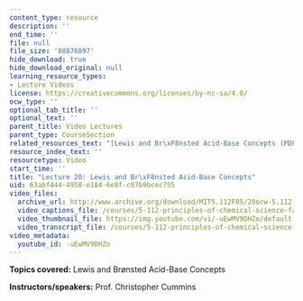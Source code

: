 ```yaml
---
content_type: resource
description: ''
end_time: ''
file: null
file_size: '88876897'
hide_download: true
hide_download_original: null
learning_resource_types:
- Lecture Videos
license: https://creativecommons.org/licenses/by-nc-sa/4.0/
ocw_type: ''
optional_tab_title: ''
optional_text: ''
parent_title: Video Lectures
parent_type: CourseSection
related_resources_text: "[Lewis and Br\xF8nsted Acid-Base Concepts (PDF)](/courses/5-112-principles-of-chemical-science-fall-2005/resources/lecture20)"
resource_index_text: ''
resourcetype: Video
start_time: ''
title: "Lecture 20: Lewis and Br\xF8nsted Acid-Base Concepts"
uid: 63abf444-4958-e184-6e8f-c07b9bcec755
video_files:
  archive_url: http://www.archive.org/download/MIT5.112F05/20ocw-5.112-28oct2005-220k.mp4
  video_captions_file: /courses/5-112-principles-of-chemical-science-fall-2005/1e225634c10e57b0a0b0849887f2b0f3_-uEwMV9DHZo.vtt
  video_thumbnail_file: https://img.youtube.com/vi/-uEwMV9DHZo/default.jpg
  video_transcript_file: /courses/5-112-principles-of-chemical-science-fall-2005/45e0893229e7532c0d5c05b32c957733_-uEwMV9DHZo.pdf
video_metadata:
  youtube_id: -uEwMV9DHZo
---
```


**Topics covered:** Lewis and Brønsted Acid-Base Concepts

**Instructors/speakers:** Prof. Christopher Cummins

